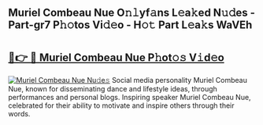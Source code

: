 ## Muriel Combeau Nue O𝚗𝚕yf𝚊ns L𝚎a𝚔ed N𝚞𝚍es - Part-gr7 P𝚑𝚘tos Vi𝚍𝚎o - H𝚘𝚝 Part L𝚎a𝚔s WaVEh

# <h2><a href="http://kf9vu1.oniu.top/?m=Muriel+Combeau+Nue">🔗👉 🔴 Muriel Combeau Nue P𝚑ot𝚘𝚜 V𝚒d𝚎o</a></h2>

[![Muriel Combeau Nue Nu𝚍e𝚜](https://i.imgur.com/0qMVB7G.gif)](http://kf9vu1.oniu.top/?m=Muriel+Combeau+Nue)
Social media personality Muriel Combeau Nue, known for disseminating dance and lifestyle ideas, through performances and personal blogs. Inspiring speaker Muriel Combeau Nue, celebrated for their ability to motivate and inspire others through their words.  
